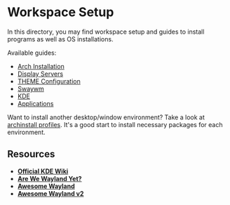 # Workspace Setup

In this directory, you may find workspace setup and guides to install programs
as well as OS installations.

Available guides:

- [Arch Installation](ARCH-INSTALLATION.md)
- [Display Servers](DISPLAY-SERVERS.md)
- [THEME Configuration](THEME.md)
- [Swaywm](SWAYWM.md)
- [KDE](KDE.md)
- [Applications](APPLICATIONS.md)

Want to install another desktop/window environment? Take a look at
[archinstall profiles](https://github.com/archlinux/archinstall/tree/master/archinstall/default_profiles).
It's a good start to install necessary packages for each environment.

## Resources

- **[Official KDE Wiki](https://wiki.archlinux.org/title/KDE)**
- **[Are We Wayland Yet?](https://arewewaylandyet.com/)**
- **[Awesome Wayland](https://github.com/natpen/awesome-wayland)**
- **[Awesome Wayland v2](https://github.com/anufrievroman/awesome-wayland)**

